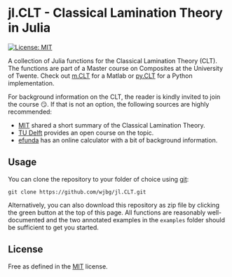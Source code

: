 # jl.CLT - Classical Lamination Theory in Julia

[![License: MIT](https://img.shields.io/badge/License-MIT-yellow.svg)](https://opensource.org/licenses/MIT)

A collection of Julia functions for the Classical Lamination Theory
(CLT). The functions are part of a Master course on Composites at the
University of Twente. Check out [m.CLT](https://github.com/wjbg/m.CLT)
for a Matlab or [py.CLT](https://github.com/wjbg/py.CLT) for a Python
implementation.

For background information on the CLT, the reader is kindly invited to
join the course :smirk:. If that is not an option, the following
sources are highly recommended:
* [MIT](https://ocw.mit.edu/courses/materials-science-and-engineering/3-11-mechanics-of-materials-fall-1999/modules/MIT3_11F99_laminates.pdf)
shared a short summary of the Classical Lamination Theory.
* [TU
  Delft](https://ocw.tudelft.nl/course-lectures/classical-laminate-theory-clt/)
  provides an open course on the topic.
* [efunda](https://www.efunda.com/formulae/solid_mechanics/composites/comp_laminate.cfm) has an online calculator with a bit of background information.

## Usage

You can clone the repository to your folder of choice using
[git](https://git-scm.com/downloads):

```
git clone https://github.com/wjbg/jl.CLT.git
```

Alternatively, you can also download this repository as zip file by
clicking the green button at the top of this page. All functions are
reasonably well-documented and the two annotated examples in the
`examples` folder should be sufficient to get you started.

## License

Free as defined in the [MIT](https://choosealicense.com/licenses/mit/)
license.
